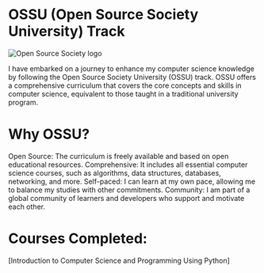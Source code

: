 # OSSU (Open Source Society University) Track
<img src="http://i.imgur.com/kYYCXtC.png" alt="Open Source Society logo"/>

I have embarked on a journey to enhance my computer science knowledge by following the Open Source Society University (OSSU) track. OSSU offers a comprehensive curriculum that covers the core concepts and skills in computer science, equivalent to those taught in a traditional university program.

# Why OSSU?
Open Source: The curriculum is freely available and based on open educational resources.
Comprehensive: It includes all essential computer science courses, such as algorithms, data structures, databases, networking, and more.
Self-paced: I can learn at my own pace, allowing me to balance my studies with other commitments.
Community: I am part of a global community of learners and developers who support and motivate each other.

# Courses Completed:
[Introduction to Computer Science and Programming Using Python] 
